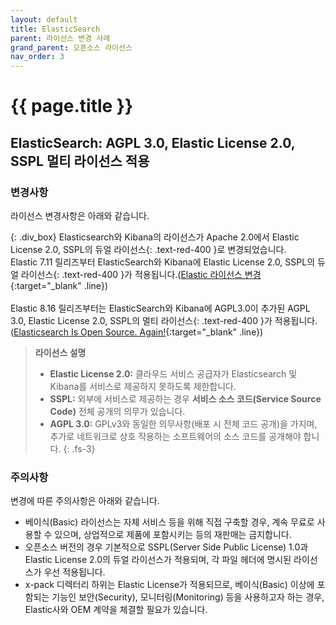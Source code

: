 ```yaml
---
layout: default
title: ElasticSearch
parent: 라이선스 변경 사례
grand_parent: 오픈소스 라이선스
nav_order: 3
---
```

# {{ page.title }}

## ElasticSearch: AGPL 3.0, Elastic License 2.0, SSPL 멀티 라이선스 적용
### 변경사항
라이선스 변경사항은 아래와 같습니다.


{: .div_box}
Elasticsearch와 Kibana의 라이선스가 Apache 2.0에서 <span>Elastic License 2.0, SSPL의 듀얼 라이선스</span>{: .text-red-400 }로 변경되었습니다.<br>
Elastic 7.11 릴리즈부터 ElasticSearch와 Kibana에 <span>Elastic License 2.0, SSPL의 듀얼 라이선스</span>{: .text-red-400 }가 적용됩니다.([Elastic 라이선스 변경](https://www.elastic.co/kr/blog/licensing-change){:target="_blank" .line})<br><br>
Elastic 8.16 릴리즈부터는 ElasticSearch와 Kibana에 AGPL3.0이 추가된 <span>AGPL 3.0, Elastic License 2.0, SSPL의 멀티 라이선스</span>{: .text-red-400 }가 적용됩니다.([Elasticsearch Is Open Source. Again!](https://www.elastic.co/kr/blog/elasticsearch-is-open-source-again){:target="_blank" .line})<br>

> **라이선스 설명**
>
> - **Elastic License 2.0:** 클라우드 서비스 공급자가 Elasticsearch 및 Kibana를 서비스로 제공하지 못하도록 제한합니다.
> - **SSPL:** 외부에 서비스로 제공하는 경우 **서비스 소스 코드(Service Source Code)** 전체 공개의 의무가 있습니다.
> - **AGPL 3.0:** GPLv3와 동일한 의무사항(배포 시 전체 코드 공개)을 가지며, 추가로 네트워크로 상호 작용하는 소프트웨어의 소스 코드를 공개해야 합니다.
{: .fs-3}

### 주의사항

변경에 따른 주의사항은 아래와 같습니다.

- 베이식(Basic) 라이선스는 자체 서비스 등을 위해 직접 구축할 경우, 계속 무료로 사용할 수 있으며, 상업적으로 제품에 포함시키는 등의 재판매는 금지합니다.
- 오픈소스 버전의 경우 기본적으로 SSPL(Server Side Public License) 1.0과 Elastic License 2.0의 듀얼 라이선스가 적용되며, 각 파일 헤더에 명시된 라이선스가 우선 적용됩니다.
- x-pack 디렉터리 하위는 Elastic License가 적용되므로, 베이식(Basic) 이상에 포함되는 기능인 보안(Security), 모니터링(Monitoring) 등을 사용하고자 하는 경우, Elastic사와 OEM 계약을 체결할 필요가 있습니다.
  
